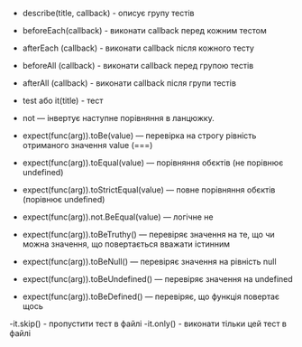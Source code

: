 - describe(title, callback) - описує групу тестів
- beforeEach(callback) - виконати callback перед кожним тестом
- afterEach (callback) - виконати callback після кожного тесту 
- beforeAll (callback) - виконати callback перед групою тестів
- afterAll (callback) - виконати callback після групи тестів
- test або it(title) - тест


- not — інвертує наступне порівняння в ланцюжку.
- expect(func(arg)).toBe(value) — перевірка на строгу рівність отриманого значення value (===)
- expect(func(arg)).toEqual(value) — порівняння обєктів (не порівнює undefined)
- expect(func(arg)).toStrictEqual(value) — повне порівняння обєктів (порівнює undefined)
- expect(func(arg)).not.BeEqual(value) — логічне не
- expect(func(arg)).toBeTruthy() — перевіряє значення на те, що чи можна значення, що повертається вважати істинним
- expect(func(arg)).toBeNull() — перевіряє значення на рівність null
- expect(func(arg)).toBeUndefined() — перевіряє значення на undefined
- expect(func(arg)).toBeDefined() — перевіряє, що функція повертає щось


-it.skip() - пропустити тест в файлі
-it.only() - виконати тільки цей тест в файлі
